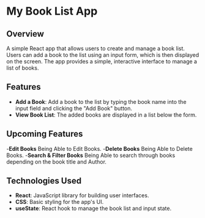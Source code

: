 # My Book List App

## Overview

A simple React app that allows users to create and manage a book list. Users can add a book to the list using an input form, which is then displayed on the screen. The app provides a simple, interactive interface to manage a list of books.

## Features

- **Add a Book**: Add a book to the list by typing the book name into the input field and clicking the "Add Book" button.
- **View Book List**: The added books are displayed in a list below the form.

## Upcoming Features

-**Edit Books** Being Able to Edit Books. 
-**Delete Books** Being Able to Delete Books. -**Search & Filter Books** Being Able to search through books depending on the book title and Author.

## Technologies Used

- **React**: JavaScript library for building user interfaces.
- **CSS**: Basic styling for the app's UI.
- **useState**: React hook to manage the book list and input state.
